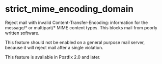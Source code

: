 # strict_mime_encoding_domain 


Reject mail with invalid Content-Transfer-Encoding: information
for the message/* or multipart/* MIME content types.  This blocks
mail from poorly written software.



This feature should not be enabled on a general purpose mail server,
because it will reject mail after a single violation.



This feature is available in Postfix 2.0 and later.



